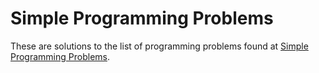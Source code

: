 # Simple Programming Problems

These are solutions to the list of programming problems found at [Simple Programming Problems](https://adriann.github.io/programming_problems.html).

